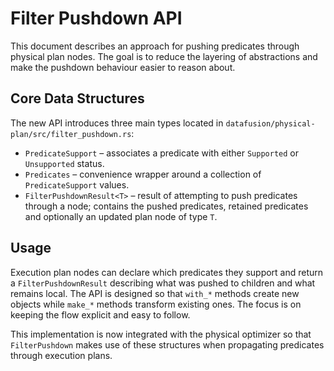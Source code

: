 # Filter Pushdown API

This document describes an approach for pushing predicates through
physical plan nodes. The goal is to reduce the layering of abstractions and
make the pushdown behaviour easier to reason about.

## Core Data Structures

The new API introduces three main types located in
`datafusion/physical-plan/src/filter_pushdown.rs`:

- `PredicateSupport` – associates a predicate with either `Supported` or
  `Unsupported` status.
- `Predicates` – convenience wrapper around a collection of
  `PredicateSupport` values.
- `FilterPushdownResult<T>` – result of attempting to push predicates through a
  node; contains the pushed predicates, retained predicates and optionally an
  updated plan node of type `T`.

## Usage

Execution plan nodes can declare which predicates they support and return a
`FilterPushdownResult` describing what was pushed to children and what remains
local. The API is designed so that `with_*` methods create new objects while
`make_*` methods transform existing ones. The focus is on keeping the flow
explicit and easy to follow.

This implementation is now integrated with the physical optimizer so that
`FilterPushdown` makes use of these structures when propagating predicates
through execution plans.

